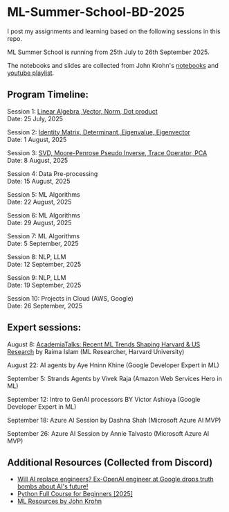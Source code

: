 # ML-Summer-School-BD-2025
I post my assignments and learning based on the following sessions in this repo.

ML Summer School is running from 25th July to 26th September 2025.

The notebooks and slides are collected from John Krohn's [notebooks](https://github.com/AI-Native-Computing-Organization/ML-foundations/tree/master/notebooks) and [youtube playlist](https://www.youtube.com/playlist?list=PLRDl2inPrWQW1QSWhBU0ki-jq_uElkh2a).

## Program Timeline:

Session 1: [Linear  Algebra, Vector, Norm, Dot product](https://www.youtube.com/watch?v=aZFgGEb90wM)<br>
Date: 25 July, 2025

Session 2: [Identity Matrix, Determinant, Eigenvalue, Eigenvector](https://www.youtube.com/watch?v=hzR5SPG-PqE)<br>
Date: 1 August, 2025

Session 3: [SVD, Moore-Penrose Pseudo Inverse, Trace Operator, PCA](https://www.youtube.com/watch?v=w1sezU4t9eU)<br>
Date: 8 August, 2025

Session 4: Data Pre-processing<br>
Date: 15 August, 2025

Session 5: ML Algorithms<br>
Date: 22 August, 2025

Session 6: ML Algorithms<br>
Date: 29 August, 2025

Session 7: ML Algorithms<br>
Date: 5 September, 2025

Session 8: NLP, LLM<br>
Date: 12 September, 2025

Session 9:  NLP, LLM<br>
Date: 19 September, 2025

Session 10: Projects in Cloud (AWS, Google)<br>
Date: 26 September, 2025

## Expert sessions:

August 8: [AcademiaTalks: Recent ML  Trends Shaping Harvard & US Research](https://www.youtube.com/live/MwrYgmciZSE) by Raima Islam (ML Researcher, Harvard University)

August 22: AI agents by Aye Hninn Khine (Google Developer Expert in ML)

September 5: Strands Agents by Vivek Raja (Amazon Web Services Hero in ML)

September 12: Intro to GenAI processors BY Victor Ashioya (Google Developer Expert in ML)

September 18: Azure AI Session by Dashna Shah (Microsoft Azure AI MVP)

September 26: Azure AI Session by Annie Talvasto (Microsoft Azure AI MVP)

## Additional Resources (Collected from Discord)

- [Will AI replace engineers? Ex-OpenAI engineer at Google drops truth bombs about AI's future!](https://www.youtube.com/watch?v=yaPOxsZsB90)
- [Python Full Course for Beginners \[2025\]](https://www.youtube.com/watch?v=K5KVEU3aaeQ)
- [ML Resources by John Krohn](https://www.jonkrohn.com/resources)